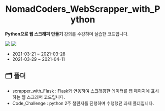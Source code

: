 # <center>NomadCoders_WebScrapper_with_Python
__Python으로 웹 스크래퍼 만들기__ 강의를 수강하며 실습한 코드입니다.</center>

<img src="https://img.shields.io/badge/Python-3766AB?style=flat-square&logo=Python&logoColor=white"/></a> <img src="https://img.shields.io/badge/HTML-E34F26?style=flat-square&logo=HTML5&logoColor=white"/></a><br/>
- 2021-03-21 ~ 2021-03-28<br/>
- 2021-03-29 ~ 2021-04-11

## 🗂 폴더
* scrapper_with_Flask : Flask와 연동하여 스크래핑한 데이터를 웹 페이지에 표시하는 웹 스크래퍼 코드입니다.
* Code_Challenge : python 2주 챌린지를 진행하며 수행했던 과제 폴더입니다.
